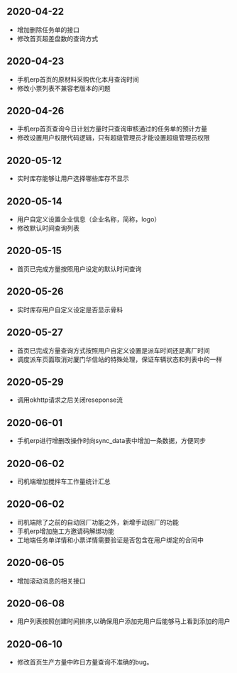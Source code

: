 ## 2020-04-22
- 增加删除任务单的接口
- 修改首页超差盘数的查询方式

## 2020-04-23
- 手机erp首页的原材料采购优化本月查询时间
- 修改小票列表不兼容老版本的问题

## 2020-04-26
- 手机erp首页查询今日计划方量时只查询审核通过的任务单的预计方量
- 修改设置用户权限代码逻辑，只有超级管理员才能设置超级管理员权限

## 2020-05-12
- 实时库存能够让用户选择哪些库存不显示

## 2020-05-14
- 用户自定义设置企业信息（企业名称，简称，logo）
- 修改默认时间查询列表

## 2020-05-15
- 首页已完成方量按照用户设定的默认时间查询


## 2020-05-26
- 实时库存用户自定义设定是否显示骨料

## 2020-05-27
- 首页已完成方量查询方式按照用户自定义设置是派车时间还是离厂时间
- 调度派车页面取消对厦门华信站的特殊处理，保证车辆状态和列表中的一样

## 2020-05-29
- 调用okhttp请求之后关闭reseponse流

## 2020-06-01
- 手机erp进行增删改操作时向sync_data表中增加一条数据，方便同步

## 2020-06-02
- 司机端增加搅拌车工作量统计汇总

## 2020-06-02
- 司机端除了之前的自动回厂功能之外，新增手动回厂的功能
- 手机erp增加施工方邀请码解绑功能
- 工地端任务单详情和小票详情需要验证是否包含在用户绑定的合同中

## 2020-06-05
- 增加滚动消息的相关接口

## 2020-06-08
- 用户列表按照创建时间排序,以确保用户添加完用户后能够马上看到添加的用户

## 2020-06-10
- 修改首页生产方量中昨日方量查询不准确的bug。

